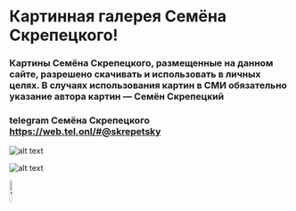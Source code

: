 # Картинная галерея Семёна Скрепецкого!

### Картины Семёна Скрепецкого, размещенные на данном сайте, разрешено скачивать и использовать в личных целях. В случаях использования картин в СМИ обязательно указание автора картин — Семён Скрепецкий

### telegram  Семёна Скрепецкого https://web.tel.onl/#@skrepetsky

![alt text]([http://url/to/img.png](https://cdn.pixabay.com/photo/2015/04/23/22/00/tree-736885_1280.jpg)https://cdn.pixabay.com/photo/2015/04/23/22/00/tree-736885_1280.jpg)

![alt text](https://github.com/[username]/[reponame]/blob/[branch]/image.jpg?raw=true)

<a href='https://code.visualstudio.com/'><img width="10%" alt='Visual Studio Code' src="https://raw.githubusercontent.com/skrepecki/skrepecki/main/public/wordpress/img/1.png)https://raw.githubusercontent.com/skrepecki/skrepecki/main/public/wordpress/img/1.png"></a>
